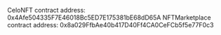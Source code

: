 CeloNFT contract address:  0x4Afe504335F7E46018Bc5ED7E175381bE68dD65A
NFTMarketplace contract address:  0x8a029FfbAe40b417D40Ff4CA0CeFCb5f5e77F0c3